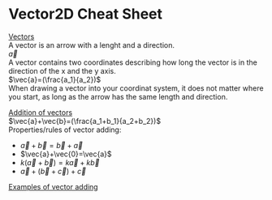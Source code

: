 # **Vector2D Cheat Sheet**
<ins>Vectors</ins>  
A vector is an arrow with a lenght and a direction.  
$\vec{a}$  
A vector contains two coordinates describing how long the vector is in the direction of the x and the y axis.  
$\vec{a}=(\frac{a_1}{a_2})$  
When drawing a vector into your coordinat system, it does not matter where you start, as long as the arrow has the same length and direction.  

<ins>Addition of vectors</ins>  
$\vec{a}+\vec{b}=(\frac{a_1+b_1}{a_2+b_2})$  
Properties/rules of vector adding: 
- $\vec{a}+\vec{b}=\vec{b}+\vec{a}$
- $\vec{a}+\vec{0}=\vec{a}$
- $k(\vec{a}+\vec{b})=k\vec{a}+k\vec{b}$
- $\vec{a}+(\vec{b}+\vec{c})+\vec{c}$

[Examples of vector adding](https://github.com/RasmussenTobias/Vector2DCheatSheet/blob/main/Examples.md#examples-of-vector-adding)

